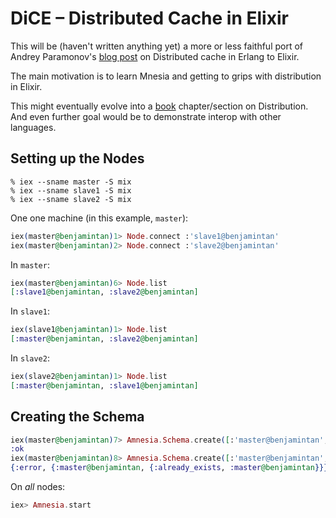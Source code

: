 # DiCE – Distributed Cache in Elixir

This will be (haven't written anything yet) a more or less faithful port of Andrey Paramonov's [blog post](http://ndpar.blogspot.sg/2010/01/distributed-cache-in-erlang.html) on Distributed cache in Erlang to Elixir.

The main motivation is to learn Mnesia and getting to grips with distribution in Elixir.

This might eventually evolve into a [book](http://www.exotpbook.com) chapter/section on Distribution. And even further goal would be to demonstrate interop with other languages.

## Setting up the Nodes

```
% iex --sname master -S mix
% iex --sname slave1 -S mix
% iex --sname slave2 -S mix
```

One one machine (in this example, `master`):

```elixir
iex(master@benjamintan)1> Node.connect :'slave1@benjamintan'
iex(master@benjamintan)2> Node.connect :'slave2@benjamintan'
```

In `master`:

```elixir
iex(master@benjamintan)6> Node.list
[:slave1@benjamintan, :slave2@benjamintan]
```

In `slave1`:

```elixir
iex(slave1@benjamintan)1> Node.list
[:master@benjamintan, :slave2@benjamintan]
```

In `slave2`:

```elixir
iex(slave2@benjamintan)1> Node.list
[:master@benjamintan, :slave1@benjamintan]
```

## Creating the Schema

```elixir
iex(master@benjamintan)7> Amnesia.Schema.create([:'master@benjamintan', :'slave1@benjamintan', :'slave2@benjamintan'])
:ok
iex(master@benjamintan)8> Amnesia.Schema.create([:'master@benjamintan', :'slave1@benjamintan', :'slave2@benjamintan'])
{:error, {:master@benjamintan, {:already_exists, :master@benjamintan}}}
```

On _all_ nodes:

```elixir
iex> Amnesia.start
```
